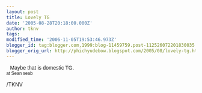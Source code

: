 ```yaml
---
layout: post
title: Lovely TG
date: '2005-08-28T20:18:00.000Z'
author: tknv
tags: 
modified_time: '2006-11-05T19:53:46.973Z'
blogger_id: tag:blogger.com,1999:blog-11459759.post-112526072201830035
blogger_orig_url: http://phichyudebow.blogspot.com/2005/08/lovely-tg.html
---
```


<a onblur="try {parent.deselectBloggerImageGracefully();} catch(e) {}" href="http://photos1.blogger.com/blogger/1063/931/1600/patri.jpg"><img style="margin: 0pt 10px 10px 0pt; float: left; cursor: pointer;" src="http://photos1.blogger.com/blogger/1063/931/400/patri.jpg" alt="" border="0" /></a><span style="font-family:arial;">Maybe that is domestic TG.<br /><span style="font-size:85%;">at Sean seab</span><br /></span><div class="blogger-post-footer">/TKNV</div>